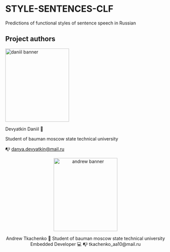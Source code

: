 # STYLE-SENTENCES-CLF
Predictions of functional styles of sentence speech in Russian

## Project authors
<p align="left">
<img width="200" height="230" src="https://user-images.githubusercontent.com/48509639/208299517-5beed843-1348-4fe6-82e7-6e853c036472.png" alt="daniil banner">
 </p>
<p align="left">
Devyatkin Daniil 👋
 
Student of bauman moscow state technical university
 
📭 danya.devyatkin@mail.ru

<p align="center">
<img width="200" height="230" src="https://user-images.githubusercontent.com/48509639/208299505-7fa1161e-0641-47f7-9746-eacb9e6a03be.png" alt="andrew banner">
<p align="center">
Andrew Tkachenko 👋
Student of bauman moscow state technical university
Embedded Developer 💻
📭 tkachenko_aa10@mail.ru

